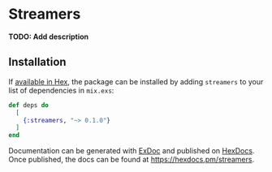 # Streamers

**TODO: Add description**

## Installation

If [available in Hex](https://hex.pm/docs/publish), the package can be installed
by adding `streamers` to your list of dependencies in `mix.exs`:

```elixir
def deps do
  [
    {:streamers, "~> 0.1.0"}
  ]
end
```

Documentation can be generated with [ExDoc](https://github.com/elixir-lang/ex_doc)
and published on [HexDocs](https://hexdocs.pm). Once published, the docs can
be found at <https://hexdocs.pm/streamers>.

